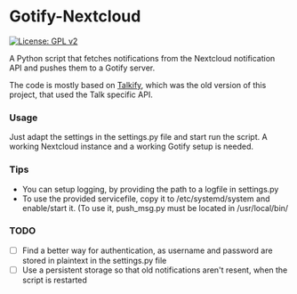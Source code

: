 # Gotify-Nextcloud

[![License: GPL v2](https://img.shields.io/badge/License-GPL%20v2-blue.svg)](https://www.gnu.org/licenses/old-licenses/gpl-2.0.en.html)

A Python script that fetches notifications from the Nextcloud notification API and pushes them to a Gotify server.

The code is mostly based on [Talkify](https://github.com/mrchainman/Talkify), which was the old version of this project, that used the Talk specific API.

### Usage

Just adapt the settings in the settings.py file and start run the script.
A working Nextcloud instance and a working Gotify setup is needed.

### Tips
- You can setup logging, by providing the path to a logfile in settings.py
- To use the provided servicefile, copy it to /etc/systemd/system and enable/start it. (To use it, push_msg.py must be located in /usr/local/bin/

### TODO

- [ ] Find a better way for authentication, as username and password are stored in plaintext in the settings.py file
- [ ] Use a persistent storage so that old notifications aren't resent, when the script is restarted
